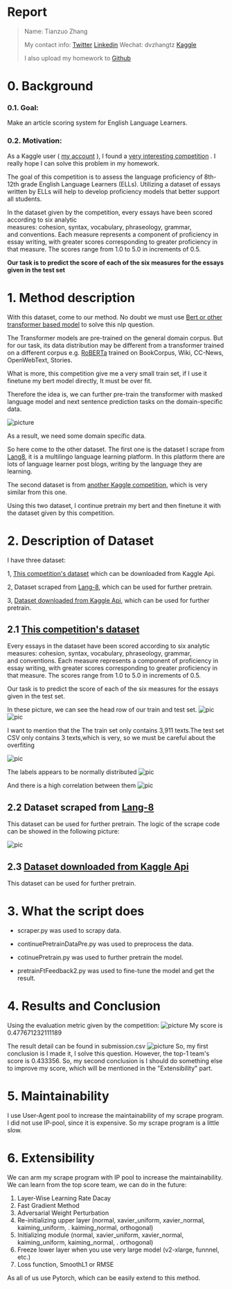 # Report
> Name: Tianzuo Zhang
>
> My contact info: [Twitter](https://twitter.com/dvzhangtz) [Linkedin](https://www.linkedin.com/in/tianzuo-zhang/) Wechat: dvzhangtz [Kaggle](https://www.kaggle.com/milesme)
> 
> I also upload my homework to [Github](https://github.com/dvzhang/feedback-prize-english-language-learning)


# 0. Background
### 0.1.	Goal:
Make an article scoring system for English Language Learners.
### 0.2.	Motivation:
As a Kaggle user ( [my account](https://www.kaggle.com/milesme) ), I found a [very interesting competition](https://www.kaggle.com/competitions/feedback-prize-english-language-learning) . I really hope I can solve this problem in my homework.  

The goal of this competition is to assess the language proficiency of 8th-12th grade English Language Learners (ELLs). Utilizing a dataset of essays written by ELLs will help to develop proficiency models that better support all students.

In the dataset given by the competition, every essays have been scored according to six analytic measures: cohesion, syntax, vocabulary, phraseology, grammar, and conventions.
Each measure represents a component of proficiency in essay writing, with greater scores corresponding to greater proficiency in that measure. The scores range from 1.0 to 5.0 in increments of 0.5.

**Our task is to predict the score of each of the six measures for the essays given in the test set**



# 1. Method description
With this dataset, come to our method. No doubt we must use [Bert or other transformer based model](https://arxiv.org/pdf/1810.04805.pdf&usg=ALkJrhhzxlCL6yTht2BRmH9atgvKFxHsxQ) to solve this nlp question.

The Transformer models are pre-trained on the general domain corpus. But for our task, its data distribution may be different from a transformer trained on a different corpus e.g. [RoBERTa](https://arxiv.org/pdf/1907.11692.pdf%5C) trained on BookCorpus, Wiki, CC-News, OpenWebText, Stories.

What is more, this competition give me a very small train set, if I use it finetune my bert model directly, It must be over fit.

Therefore the idea is, we can further pre-train the transformer with masked language model and next sentence prediction tasks on the domain-specific data. 

![picture](pic/WechatIMG561.png)

As a result, we need some domain specific data.

So here come to the other dataset. The first one is the dataset I scrape from [Lang8](https://lang-8.com/1), it is a multilingo language learning platform. In this platform there are lots of language learner post blogs, writing by the language they are learning.

The second dataset is from [another Kaggle competition](https://www.kaggle.com/competitions/feedback-prize-2021), which is very similar from this one.

Using this two dataset, I continue pretrain my bert and then finetune it with the dataset given by this competition.


# 2. Description of Dataset
I have three dataset:

1, [This competition's dataset](https://www.kaggle.com/competitions/feedback-prize-english-language-learning/data) which can be downloaded from Kaggle Api.

2, Dataset scraped from [Lang-8](https://lang-8.com/1), which can be used for further pretrain.

3, [Dataset downloaded from Kaggle Api](https://www.kaggle.com/competitions/feedback-prize-2021), which can be used for further pretrain.

## 2.1 [This competition's dataset](https://www.kaggle.com/competitions/feedback-prize-english-language-learning/data)

Every essays in the dataset have been scored according to six analytic measures: cohesion, syntax, vocabulary, phraseology, grammar, and conventions.
Each measure represents a component of proficiency in essay writing, with greater scores corresponding to greater proficiency in that measure. The scores range from 1.0 to 5.0 in increments of 0.5.

Our task is to predict the score of each of the six measures for the essays given in the test set.

In these picture, we can see the head row of our train and test set.
![pic](pic/pic1.png)
![pic](pic/pic2.png)

I want to mention that the The train set only contains 3,911 texts.The test set CSV only contains 3 texts,which is very, so we must be careful about the overfiting

![pic](pic/pic3.png)

The labels appears to be normally distributed
![pic](pic/pic4.png)

And there is a high correlation between them
![pic](pic/pic5.png)

## 2.2 Dataset scraped from [Lang-8](https://lang-8.com/1)
This dataset can be used for further pretrain.
The logic of the scrape code can be showed in the following picture:

![pic](pic/WechatIMG553.png)

## 2.3 [Dataset downloaded from Kaggle Api](https://www.kaggle.com/competitions/feedback-prize-2021)
This dataset can be used for further pretrain.

# 3. What the script does
* scraper.py was used to scrapy data.

* continuePretrainDataPre.py was used to preprocess the data.
* cotinuePretrain.py was used to further pretrain the model.
* pretrainFtFeedback2.py was used to fine-tune the model and get the result.

# 4. Results and Conclusion 
Using the evaluation metric given by the competition:
![picture](pic/WechatIMG563.png)
My score is 0.477671232111189

The result detail can be found in submission.csv
![picture](pic/WechatIMG569.png)
So, my first conclusion is I made it, I solve this question.
However, the top-1 team's score is 0.433356.
So, my second conclusion is I should do something else to improve my score, which will be mentioned in the "Extensibility" part.

# 5. Maintainability
I use User-Agent pool to increase the maintainability of my scrape program.
I did not use IP-pool, since it is expensive.
So my scrape program is a little slow.

# 6. Extensibility
We can arm my scrape program with IP pool to increase the maintainability.
We can learn from the top score team, we can do in the future:
1. Layer-Wise Learning Rate Dacay
2. Fast Gradient Method
3. Adversarial Weight Perturbation
4. Re-initializing upper layer (normal, xavier_uniform, xavier_normal, kaiming_uniform, . kaiming_normal, orthogonal)
5. Initializing module (normal, xavier_uniform, xavier_normal, kaiming_uniform, kaiming_normal, . orthogonal)
6. Freeze lower layer when you use very large model (v2-xlarge, funnnel, etc.)
7. Loss function, SmoothL1 or RMSE

As all of us use Pytorch, which can be easily extend to this method.

